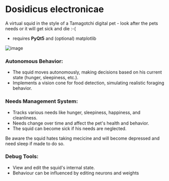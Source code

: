 # Dosidicus electronicae
A virtual squid in the style of a Tamagotchi digital pet -  look after the pets needs or it will get sick and die :-(

* requires **PyQt5** and (optional) matplotlib

![image](https://github.com/user-attachments/assets/126380af-4079-4a05-9212-be85be586ae7)


### Autonomous Behavior:

* The squid moves autonomously, making decisions based on his current state (hunger, sleepiness, etc.).
* Implements a vision cone for food detection, simulating realistic foraging behavior.


### Needs Management System:

* Tracks various needs like hunger, sleepiness, happiness, and cleanliness.
* Needs change over time and affect the pet's health and behavior.
* The squid can become sick if his needs are neglected.


Be aware the squid hates taking mecicine and will become depressed and need sleep if made to do so.



### Debug Tools:

* View and edit the squid's internal state. 
* Behaviour can be influenced by editing neurons and weights
